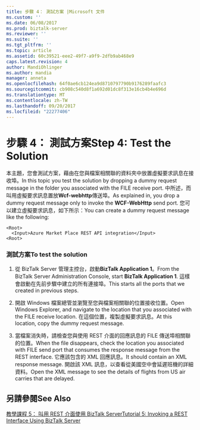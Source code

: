 ```yaml
---
title: 步驟 4： 測試方案 |Microsoft 文件
ms.custom: ''
ms.date: 06/08/2017
ms.prod: biztalk-server
ms.reviewer: ''
ms.suite: ''
ms.tgt_pltfrm: ''
ms.topic: article
ms.assetid: 60c39521-eee2-49f7-a9f9-2dfb9ab468e9
caps.latest.revision: 4
author: MandiOhlinger
ms.author: mandia
manager: anneta
ms.openlocfilehash: 64f0ae6cb124ea9d8710797790b9176289faafc3
ms.sourcegitcommit: cb908c540d8f1a692d01dc8f313e16cb4b4e696d
ms.translationtype: MT
ms.contentlocale: zh-TW
ms.lasthandoff: 09/20/2017
ms.locfileid: "22277406"
---
```

# <a name="step-4-test-the-solution"></a><span data-ttu-id="142de-102">步驟 4： 測試方案</span><span class="sxs-lookup"><span data-stu-id="142de-102">Step 4: Test the Solution</span></span>
<span data-ttu-id="142de-103">本主題，您會測試方案，藉由在您與檔案相關聯的資料夾中放置虛擬要求訊息在接收埠。</span><span class="sxs-lookup"><span data-stu-id="142de-103">In this topic you test the solution by dropping a dummy request message in the folder you associated with the FILE receive port.</span></span> <span data-ttu-id="142de-104">中所述，而叫用虛擬要求訊息置放**Wcf-webhttp**傳送埠。</span><span class="sxs-lookup"><span data-stu-id="142de-104">As explained in, you drop a dummy request message only to invoke the **WCF-WebHttp** send port.</span></span> <span data-ttu-id="142de-105">您可以建立虛擬要求訊息，如下所示：</span><span class="sxs-lookup"><span data-stu-id="142de-105">You can create a dummy request message like the following:</span></span>  
  
```  
<Root>  
  <Input>Azure Market Place REST API integration</Input>  
<Root>  
```  
  
### <a name="to-test-the-solution"></a><span data-ttu-id="142de-106">測試方案</span><span class="sxs-lookup"><span data-stu-id="142de-106">To test the solution</span></span>  
  
1.  <span data-ttu-id="142de-107">從 BizTalk Server 管理主控台，啟動**BizTalk Application 1**。</span><span class="sxs-lookup"><span data-stu-id="142de-107">From the BizTalk Server Administration Console, start **BizTalk Application 1**.</span></span> <span data-ttu-id="142de-108">這樣會啟動在先前步驟中建立的所有連接埠。</span><span class="sxs-lookup"><span data-stu-id="142de-108">This starts all the ports that we created in previous steps.</span></span>  
  
2.  <span data-ttu-id="142de-109">開啟 Windows 檔案總管並瀏覽至您與檔案相關聯的位置接收位置。</span><span class="sxs-lookup"><span data-stu-id="142de-109">Open Windows Explorer, and navigate to the location that you associated with the FILE receive location.</span></span> <span data-ttu-id="142de-110">在這個位置，複製虛擬要求訊息。</span><span class="sxs-lookup"><span data-stu-id="142de-110">At this location, copy the dummy request message.</span></span>  
  
3.  <span data-ttu-id="142de-111">當檔案消失時，請檢查您與使用 REST 介面的回應訊息的 FILE 傳送埠相關聯的位置。</span><span class="sxs-lookup"><span data-stu-id="142de-111">When the file disappears, check the location you associated with FILE send port that consumes the response message from the REST interface.</span></span> <span data-ttu-id="142de-112">它應該包含的 XML 回應訊息。</span><span class="sxs-lookup"><span data-stu-id="142de-112">It should contain an XML response message.</span></span> <span data-ttu-id="142de-113">開啟該 XML 訊息，以查看從美國空中會延遲班機的詳細資料。</span><span class="sxs-lookup"><span data-stu-id="142de-113">Open the XML message to see the details of flights from US air carries that are delayed.</span></span>  
  
## <a name="see-also"></a><span data-ttu-id="142de-114">另請參閱</span><span class="sxs-lookup"><span data-stu-id="142de-114">See Also</span></span>  
 [<span data-ttu-id="142de-115">教學課程 5： 叫用 REST 介面使用 BizTalk Server</span><span class="sxs-lookup"><span data-stu-id="142de-115">Tutorial 5: Invoking a REST Interface Using BizTalk Server</span></span>](../core/tutorial-5-invoking-a-rest-interface-using-biztalk-server.md)